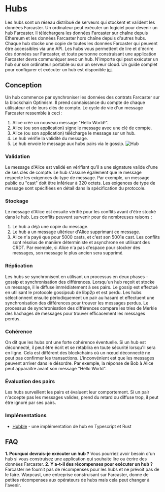# Hubs
Les hubs sont un réseau distribué de serveurs qui stockent et valident les données Farcaster.
Un ordinateur peut exécuter un logiciel pour devenir un hub Farcaster. Il téléchargera les données Farcaster sur chaîne depuis Ethereum et les données Farcaster hors chaîne depuis d'autres hubs. Chaque hub stocke une copie de toutes les données Farcaster qui peuvent être accessibles via une API.
Les hubs vous permettent de lire et d'écrire des données sur Farcaster, et toute personne construisant une application Farcaster devra communiquer avec un hub. N'importe qui peut exécuter un hub sur son ordinateur portable ou sur un serveur cloud. Un guide complet pour configurer et exécuter un hub est disponible [ici](https://www.thehubble.xyz).
## Conception
Un hub commence par synchroniser les données des contrats Farcaster sur la blockchain Optimism. Il prend connaissance du compte de chaque utilisateur et de leurs clés de compte.
Le cycle de vie d'un message Farcaster ressemble à ceci :
1. Alice crée un nouveau message \"Hello World!\".
2. Alice (ou son application) signe le message avec une clé de compte.
3. Alice (ou son application) télécharge le message sur un hub.
4. Le hub vérifie la validité du message.
5. Le hub envoie le message aux hubs pairs via le gossip.
![Hub](/assets/hub.png)
### Validation
Le message d'Alice est validé en vérifiant qu'il a une signature valide d'une de ses clés de compte. Le hub s'assure également que le message respecte les exigences du type de message. Par exemple, un message public ou \"cast\" doit être inférieur à 320 octets. Les exigences de type de message sont spécifiées en détail dans la spécification du protocole.
### Stockage
Le message d'Alice est ensuite vérifié pour les conflits avant d'être stocké dans le hub. Les conflits peuvent survenir pour de nombreuses raisons :
1. Le hub a déjà une copie du message.
2. Le hub a un message ultérieur d'Alice supprimant ce message.
3. Alice n'a payé que pour 5000 casts, et c'est son 5001e cast.
Les conflits sont résolus de manière déterministe et asynchrone en utilisant des CRDT. Par exemple, si Alice n'a pas d'espace pour stocker des messages, son message le plus ancien sera supprimé.
### Réplication
Les hubs se synchronisent en utilisant un processus en deux phases - gossip et synchronisation des différences. Lorsqu'un hub reçoit et stocke un message, il le diffuse immédiatement à ses pairs. Le gossip est effectué en utilisant le protocole gossipsub de libp2p et est perdu. Les hubs sélectionnent ensuite périodiquement un pair au hasard et effectuent une synchronisation des différences pour trouver les messages perdus. Le processus de synchronisation des différences compare les tries de Merkle des hachages de messages pour trouver efficacement les messages perdus.
### Cohérence
On dit que les hubs ont une forte cohérence éventuelle. Si un hub est déconnecté, il peut être écrit et se rétablira en toute sécurité lorsqu'il sera en ligne. Cela est différent des blockchains où un nœud déconnecté ne peut pas confirmer les transactions. L'inconvénient est que les messages peuvent arriver dans le désordre. Par exemple, la réponse de Bob à Alice peut apparaître avant son message \"Hello World\".
### Évaluation des pairs
Les hubs surveillent les pairs et évaluent leur comportement. Si un pair n'accepte pas les messages valides, prend du retard ou diffuse trop, il peut être ignoré par ses pairs.
### Implémentations
- [Hubble](https://www.thehubble.xyz) - une implémentation de hub en Typescript et Rust
## FAQ
**1. Pourquoi devrais-je exécuter un hub ?**
Vous pourriez avoir besoin d'un hub si vous construisez une application qui souhaite lire ou écrire des données Farcaster.
**2. Y a-t-il des récompenses pour exécuter un hub ?**
Farcaster ne fournit pas de récompenses pour les hubs et ne prévoit pas de le faire. Warpcast, une entreprise construisant sur Farcaster, donne de petites récompenses aux opérateurs de hubs mais cela peut changer à l'avenir.